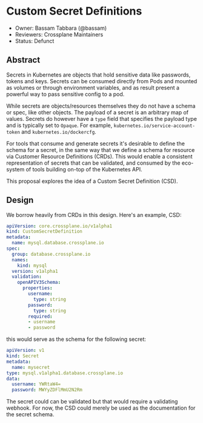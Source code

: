 # Custom Secret Definitions
* Owner: Bassam Tabbara (@bassam)
* Reviewers: Crossplane Maintainers
* Status: Defunct

## Abstract

Secrets in Kubernetes are objects that hold sensitive data like passwords, tokens and keys. Secrets can be consumed directly from Pods and mounted as volumes or through environment variables, and as result present a powerful way to pass sensitive config to a pod.

While secrets are objects/resources themselves they do not have a schema or spec, like other objects. The payload of a secret is an arbitrary map of values. Secrets do however have a `type` field that specifies the payload type and is typically set to `Opaque`. For example, `kubernetes.io/service-account-token` and `kubernetes.io/dockercfg`.

For tools that consume and generate secrets it's desirable to define the schema for a secret, in the same way that we define a schema for resource via Customer Resource Definitions (CRDs). This would enable a consistent representation of secrets that can be validated, and consumed by the eco-system of tools building on-top of the Kubernetes API.

This proposal explores the idea of a Custom Secret Definition (CSD).

## Design

We borrow heavily from CRDs in this design. Here's an example, CSD:

```yaml
apiVersion: core.crossplane.io/v1alpha1
kind: CustomSecretDefinition
metadata:
  name: mysql.database.crossplane.io
spec:
  group: database.crossplane.io
  names:
    kind: mysql
  version: v1alpha1
  validation:
    openAPIV3Schema:
      properties:
        username:
          type: string
        password:
          type: string
        required:
        - username
        - password
```

this would serve as the schema for the following secret:

```yaml
apiVersion: v1
kind: Secret
metadata:
  name: mysecret
type: mysql.v1alpha1.database.crossplane.io
data:
  username: YWRtaW4=
  password: MWYyZDFlMmU2N2Rm
```

The secret could can be validated but that would require a validating webhook. For now, the CSD could merely be used as the documentation for the secret schema.

